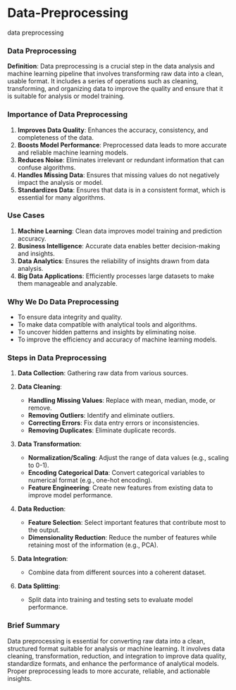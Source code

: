 # Data-Preprocessing
data preprocessing
### Data Preprocessing

**Definition**:
Data preprocessing is a crucial step in the data analysis and machine learning pipeline that involves transforming raw data into a clean, usable format. It includes a series of operations such as cleaning, transforming, and organizing data to improve the quality and ensure that it is suitable for analysis or model training.

### Importance of Data Preprocessing

1. **Improves Data Quality**: Enhances the accuracy, consistency, and completeness of the data.
2. **Boosts Model Performance**: Preprocessed data leads to more accurate and reliable machine learning models.
3. **Reduces Noise**: Eliminates irrelevant or redundant information that can confuse algorithms.
4. **Handles Missing Data**: Ensures that missing values do not negatively impact the analysis or model.
5. **Standardizes Data**: Ensures that data is in a consistent format, which is essential for many algorithms.

### Use Cases

1. **Machine Learning**: Clean data improves model training and prediction accuracy.
2. **Business Intelligence**: Accurate data enables better decision-making and insights.
3. **Data Analytics**: Ensures the reliability of insights drawn from data analysis.
4. **Big Data Applications**: Efficiently processes large datasets to make them manageable and analyzable.

### Why We Do Data Preprocessing

- To ensure data integrity and quality.
- To make data compatible with analytical tools and algorithms.
- To uncover hidden patterns and insights by eliminating noise.
- To improve the efficiency and accuracy of machine learning models.

### Steps in Data Preprocessing

1. **Data Collection**: Gathering raw data from various sources.

2. **Data Cleaning**:
   - **Handling Missing Values**: Replace with mean, median, mode, or remove.
   - **Removing Outliers**: Identify and eliminate outliers.
   - **Correcting Errors**: Fix data entry errors or inconsistencies.
   - **Removing Duplicates**: Eliminate duplicate records.

3. **Data Transformation**:
   - **Normalization/Scaling**: Adjust the range of data values (e.g., scaling to 0-1).
   - **Encoding Categorical Data**: Convert categorical variables to numerical format (e.g., one-hot encoding).
   - **Feature Engineering**: Create new features from existing data to improve model performance.

4. **Data Reduction**:
   - **Feature Selection**: Select important features that contribute most to the output.
   - **Dimensionality Reduction**: Reduce the number of features while retaining most of the information (e.g., PCA).

5. **Data Integration**:
   - Combine data from different sources into a coherent dataset.

6. **Data Splitting**:
   - Split data into training and testing sets to evaluate model performance.

### Brief Summary

Data preprocessing is essential for converting raw data into a clean, structured format suitable for analysis or machine learning. It involves data cleaning, transformation, reduction, and integration to improve data quality, standardize formats, and enhance the performance of analytical models. Proper preprocessing leads to more accurate, reliable, and actionable insights.
